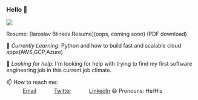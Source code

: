 ### Hello 👋
<img src="https://images.unsplash.com/photo-1511884642898-4c92249e20b6?ixlib=rb-1.2.1&ixid=eyJhcHBfaWQiOjEyMDd9&auto=format&fit=crop&w=1050&q=80"/>

Resume:  [Iaroslav Blinkov Resume](oops, coming soon) (PDF download)

🌱 *Currently Learning*: Python and how to build fast and scalable cloud apps(AWS,GCP,Azure)<br>

🤔 *Looking for help*: I'm looking for help with trying to find my first software engineering job in this current job climate.<br>

📫 How to reach me: <br>
&nbsp;&nbsp;&nbsp;&nbsp;&nbsp;&nbsp;&nbsp;&nbsp;&nbsp;&nbsp; [Email](here2contactme@gmail.com)
&nbsp;&nbsp;&nbsp;&nbsp;&nbsp;&nbsp;&nbsp;&nbsp;&nbsp;&nbsp; [Twitter](https://www.twitter.com/iarosb)
&nbsp;&nbsp;&nbsp;&nbsp;&nbsp;&nbsp;&nbsp;&nbsp;&nbsp;&nbsp; [LinkedIn](https://www.linkedin.com/in/iarosb)
😄 Pronouns: He/His <br>

<!--
**iarosb/iarosb** is a ✨ _special_ ✨ repository because its `README.md` (this file) appears on your GitHub profile.
Resume:  [Iaroslav Blinkov Resume](oops, coming soon) (PDF download)
 

🌱 *Currently Learning*: React-Native and Ruby<br>
🤔 *Looking for help*: I'm looking for help with trying to find my first software engineering job in this current job climate.<br>
📫 How to reach me: <br>
&nbsp;&nbsp;&nbsp;&nbsp;&nbsp;&nbsp;&nbsp;&nbsp;&nbsp;&nbsp; [Email](here2contactme@gmail.com)
&nbsp;&nbsp;&nbsp;&nbsp;&nbsp;&nbsp;&nbsp;&nbsp;&nbsp;&nbsp; [Twitter](https://www.twitter.com/iarosb)
&nbsp;&nbsp;&nbsp;&nbsp;&nbsp;&nbsp;&nbsp;&nbsp;&nbsp;&nbsp; [LinkedIn](https://www.linkedin.com/in/iarosb)<br>
😄 Pronouns: He/His <br>
- 🔭 I’m currently working on ...
- 🌱 I’m currently learning Python and how to develop better cloud
- 👯 I’m looking to collaborate on ...
- ⚡ Fun fact: https://resume.christinakopecky.com
-->
